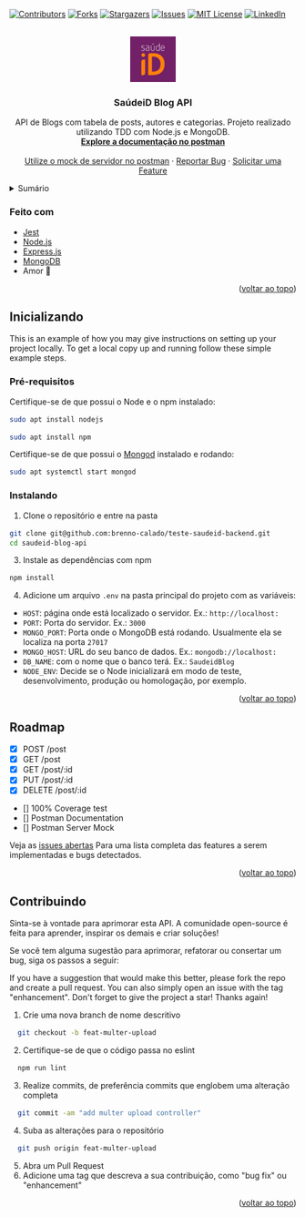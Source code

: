 <div id="top"></div>

[![Contributors][contributors-shield]][contributors-url]
[![Forks][forks-shield]][forks-url]
[![Stargazers][stars-shield]][stars-url]
[![Issues][issues-shield]][issues-url]
[![MIT License][license-shield]][license-url]
[![LinkedIn][linkedin-shield]][linkedin-url]


<br />
<div align="center">
  <a href="https://github.com/brenno-calado/teste-saudeid-backend">
    <img src="images/saudeid.png" alt="Logo" width="80" height="80">
  </a>

<h3 align="center">SaúdeiD Blog API</h3>

  <p align="center">
    API de Blogs com tabela de posts, autores e categorias. Projeto realizado utilizando TDD com Node.js e MongoDB.
    <br />
    <a href="https://github.com/brenno-calado/teste-saudeid-backend"><strong>Explore a documentação no postman</strong></a>
    <br />
    <br />
    <a href="https://github.com/brenno-calado/teste-saudeid-backend">Utilize o mock de servidor no postman</a>
    ·
    <a href="https://github.com/brenno-calado/teste-saudeid-backend/issues">Reportar Bug</a>
    ·
    <a href="https://github.com/brenno-calado/teste-saudeid-backend/issues">Solicitar uma Feature</a>
  </p>
</div>



<details>
  <summary>Sumário</summary>
  <ol>
    <li>
      <a href="#sobre">Sobre</a>
      <ul>
        <li><a href="#feito-com">Feito com</a></li>
      </ul>
    </li>
    <li>
      <a href="#inicializando">Inicializando</a>
      <ul>
        <li><a href="#pré-requisitos">Pré-requisitos</a></li>
        <li><a href="#instalando">Instalando</a></li>
      </ul>
    </li>
    <li><a href="#roadmap">Roadmap</a></li>
    <li><a href="#contribuindo">Contribuindo</a></li>
  </ol>
</details>



### Feito com

* [Jest](https://jestjs.io/)
* [Node.js](https://nodejs.org/en/)
* [Express.js](https://expressjs.com/)
* [MongoDB](https://www.mongodb.com/)
* Amor :purple_heart:


<p align="right">(<a href="#top">voltar ao topo</a>)</p>



<!-- Inicializando -->
## Inicializando

This is an example of how you may give instructions on setting up your project locally.
To get a local copy up and running follow these simple example steps.

### Pré-requisitos

Certifique-se de que possui o Node e o npm instalado:

```sh
sudo apt install nodejs
```

```sh
sudo apt install npm
```

Certifique-se de que possui o [Mongod](https://docs.mongodb.com/manual/tutorial/install-mongodb-on-ubuntu/#using-deb-packages-recommended) instalado e rodando:

```sh
sudo apt systemctl start mongod
```


### Instalando

1. Clone o repositório e entre na pasta
  ```sh
  git clone git@github.com:brenno-calado/teste-saudeid-backend.git
  cd saudeid-blog-api
  ```

3. Instale as dependências com npm
  ```sh
  npm install
  ```

4. Adicione um arquivo `.env` na pasta principal do projeto com as variáveis:
- `HOST`: página onde está localizado o servidor. Ex.: `http://localhost:`
- `PORT`: Porta do servidor. Ex.: `3000`
- `MONGO_PORT`: Porta onde o MongoDB está rodando. Usualmente ela se localiza na porta `27017`
- `MONGO_HOST`: URL do seu banco de dados. Ex.: `mongodb://localhost:`
- `DB_NAME`: com o nome que o banco terá. Ex.: `SaudeidBlog`
- `NODE_ENV`: Decide se o Node inicializará em modo de teste, desenvolvimento, produção ou homologação, por exemplo.



<p align="right">(<a href="#top">voltar ao topo</a>)</p>



<!-- ROADMAP -->
## Roadmap

- [x] POST /post
- [x] GET /post
- [x] GET /post/:id
- [x] PUT /post/:id
- [x] DELETE /post/:id
- [] 100% Coverage test
- [] Postman Documentation
- [] Postman Server Mock

Veja as [issues abertas](https://github.com/brenno-calado/teste-saudeid-backend/issues) Para uma lista completa das features a serem implementadas e bugs detectados.

<p align="right">(<a href="#top">voltar ao topo</a>)</p>



<!-- Contribuindo -->
## Contribuindo

Sinta-se à vontade para aprimorar esta API. A comunidade open-source é feita para aprender, inspirar os demais e criar soluções!

Se você tem alguma sugestão para aprimorar, refatorar ou consertar um bug, siga os passos a seguir:

If you have a suggestion that would make this better, please fork the repo and create a pull request. You can also simply open an issue with the tag "enhancement".
Don't forget to give the project a star! Thanks again!

1. Crie uma nova branch de nome descritivo
  ```sh
    git checkout -b feat-multer-upload
  ```
2. Certifique-se de que o código passa no eslint
  ```sh
    npm run lint
  ```
3. Realize commits, de preferência commits que englobem uma alteração completa
  ```sh
    git commit -am "add multer upload controller"
  ```
4. Suba as alterações para o repositório
  ```sh
    git push origin feat-multer-upload
  ```
5. Abra um Pull Request
6. Adicione uma tag que descreva a sua contribuição, como "bug fix" ou "enhancement"

<p align="right">(<a href="#top">voltar ao topo</a>)</p>



<!-- MARKDOWN LINKS & IMAGES -->

[contributors-shield]: https://img.shields.io/github/contributors/brenno-calado/teste-saudeid-backend.svg?style=for-the-badge
[contributors-url]: https://github.com/brenno-calado/teste-saudeid-backend/graphs/contributors
[forks-shield]: https://img.shields.io/github/forks/brenno-calado/teste-saudeid-backend.svg?style=for-the-badge
[forks-url]: https://github.com/brenno-calado/teste-saudeid-backend/network/members
[stars-shield]: https://img.shields.io/github/stars/brenno-calado/teste-saudeid-backend.svg?style=for-the-badge
[stars-url]: https://github.com/brenno-calado/teste-saudeid-backend/stargazers
[issues-shield]: https://img.shields.io/github/issues/brenno-calado/teste-saudeid-backend.svg?style=for-the-badge
[issues-url]: https://github.com/brenno-calado/teste-saudeid-backend/issues
[license-shield]: https://img.shields.io/github/license/brenno-calado/teste-saudeid-backend.svg?style=for-the-badge
[license-url]: https://github.com/brenno-calado/teste-saudeid-backend/blob/main/LICENSE.txt
[linkedin-shield]: https://img.shields.io/badge/-LinkedIn-black.svg?style=for-the-badge&logo=linkedin&colorB=555
[linkedin-url]: https://linkedin.com/in/brenno-calado-vieira-de-melo-nascimento
[product-screenshot]: images/screenshot.png

